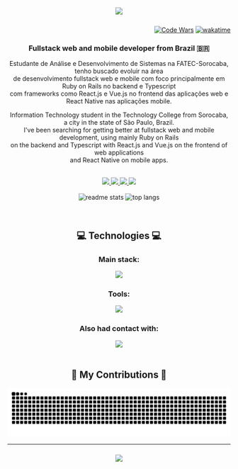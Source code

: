 <h1 align="center">
    <img src="https://readme-typing-svg.demolab.com?font=Press Start 2P&size=20&duration=2000&pause=1000&color=9343EE&center=true&vCenter=true&width=550&lines=Hi+there!;Welcome+to+my+GitHub+Page!" />
</h1>
<div align="right">

[![Code Wars](https://www.codewars.com/users/dsbfelipe/badges/micro)](https://www.codewars.com/users/dsbfelipe)
[![wakatime](https://wakatime.com/badge/user/8c427108-f3c9-4879-8b61-ed709c5e85bb.svg)](https://wakatime.com/@8c427108-f3c9-4879-8b61-ed709c5e85bb)

</div>

<h3 align="center">Fullstack web and mobile developer from Brazil 🇧🇷</h3>

<p align="center">Estudante de Análise e Desenvolvimento de Sistemas na FATEC-Sorocaba, tenho buscado evoluir na área<br> de desenvolvimento fullstack web e mobile com foco principalmente em Ruby on Rails no backend e Typescript<br> com frameworks como React.js e Vue.js no frontend das aplicações web e React Native nas aplicações mobile. </p>
<p align="center">Information Technology student in the Technology College from Sorocaba, a city in the state of São Paulo, Brazil.<br> I've been searching for getting better at fullstack web and mobile development, using mainly Ruby on Rails<br> on the backend and Typescript with React.js and Vue.js on the frontend of web applications <br>and React Native on mobile apps.  </p>
<br>

<div align="center"> 
<a href="mailto:dsbfelipe@outlook.com">
    <img src="https://img.shields.io/badge/Microsoft_Outlook-0078D4?style=for-the-badge&logo=microsoft-outlook&logoColor=white" />
  </a>
  <a href="https://gitlab.com/dsbfelipe" target="_blank">
    <img src="https://img.shields.io/badge/GitLab-330F63?style=for-the-badge&logo=gitlab&logoColor=white" target="_blank" />
  </a>
  <a href="https://linkedin.com/in/dsbfelipe" target="_blank">
    <img src="https://img.shields.io/badge/LinkedIn-0077B5?style=for-the-badge&logo=linkedin&logoColor=white" target="_blank" />
  </a>
  <a href="https://stackoverflow.com/users/22372512/dsbfelipe" target="_blank">
    <img src="https://img.shields.io/badge/Stack_Overflow-FE7A16?style=for-the-badge&logo=stack-overflow&logoColor=white" target="_blank" />
  </a>
</div>
<br>




 <div width="900" align="center">
  <img width=390 src="https://github-readme-stats.vercel.app/api?username=dsbfelipe&count_private=true&show_icons=true&theme=tokyonight&rank_icon=github&border_radius=10" alt="readme stats" />
  <img width=350 src="https://github-readme-stats.vercel.app/api/top-langs/?username=dsbfelipe&langs_count=8&layout=compact&theme=tokyonight&border_radius=10&size_weight=0.5&count_weight=0.5&exclude_repo=github-readme-stats" alt="top langs" />
</div>
<br>


<br>




 
<h2 align="center">💻 Technologies 💻</h2>

<div align="center">
    <h3>Main stack:</h3>
    <img src="https://skillicons.dev/icons?i=html,css,js" />
    <h3>Tools:</h3>
    <img src="https://skillicons.dev/icons?i=linux,vscode,git,github,figma" />
    <h3>Also had contact with:</h3>
    <img src="https://skillicons.dev/icons?i=c,cs,java,dotnet" />
</div>

<br/>

<div align="center">
  <h2>🐍 My Contributions 🐍</h2>
  <picture>
  <source media="(prefers-color-scheme: dark)" srcset="https://raw.githubusercontent.com/dsbfelipe/dsbfelipe/output/github-contribution-grid-snake-dark.svg" />
  <source media="(prefers-color-scheme: light)" srcset="https://raw.githubusercontent.com/dsbfelipe/dsbfelipe/output/github-contribution-grid-snake.svg" />
  <img alt="github-snake" src="https://raw.githubusercontent.com/dsbfelipe/dsbfelipe/output/github-contribution-grid-snake.svg" />
</picture>
  
  <br/>
</div>
<hr>

<h3 align="center">
    <img src="https://readme-typing-svg.demolab.com?font=Press Start 2P&size=20&duration=2000&pause=1000&color=9343EE&center=true&vCenter=true&width=550&lines=Thank+you+for+visiting!;Get+in+touch+on+LinkedIn!">
</h3>



